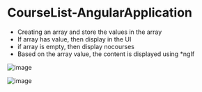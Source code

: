 # CourseList-AngularApplication

- Creating an array and store the values in the array
- If array has value, then display in the UI
- if array is empty, then display nocourses
- Based on the array value, the content is displayed using *ngIf

![image](https://user-images.githubusercontent.com/43011442/114663050-53c28e00-9d17-11eb-8d7b-d9cebf34f905.png)

![image](https://user-images.githubusercontent.com/43011442/114663103-6937b800-9d17-11eb-865d-be13c7405f99.png)
